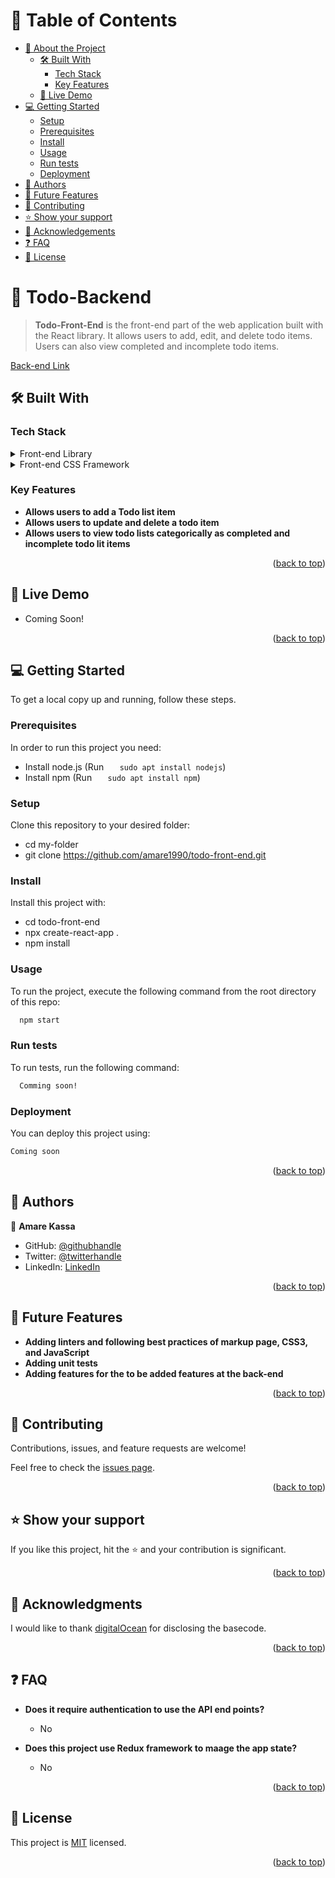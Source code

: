 # 📗 Table of Contents

- [📖 About the Project](#about-project)
  - [🛠 Built With](#built-with)
    - [Tech Stack](#tech-stack)
    - [Key Features](#key-features)
  - [🚀 Live Demo](#live-demo)
- [💻 Getting Started](#getting-started)
  - [Setup](#setup)
  - [Prerequisites](#prerequisites)
  - [Install](#install)
  - [Usage](#usage)
  - [Run tests](#run-tests)
  - [Deployment](#triangular_flag_on_post-deployment)
- [👥 Authors](#authors)
- [🔭 Future Features](#future-features)
- [🤝 Contributing](#contributing)
- [⭐️ Show your support](#support)
- [🙏 Acknowledgements](#acknowledgements)
- [❓ FAQ](#faq)
- [📝 License](#license)

<!-- PROJECT DESCRIPTION -->

# 📖 Todo-Backend <a name="about-project"></a>

> **Todo-Front-End** is the front-end part of the web application built with the React library. It allows users to add, edit, and delete todo items. Users can also view completed and incomplete todo items.

[Back-end Link](https://github.com/amare1990/TodoBackend)

## 🛠 Built With <a name="built-with"></a>

### Tech Stack <a name="tech-stack"></a>

<details>
  <summary>Front-end Library</summary>
  <ul>
    <li><a href="https://reactjs.org/">React</a></li>
  </ul>
</details>
<details>
<summary>Front-end CSS Framework</summary>
  <ul>
    <li><a href="https://getbootstrap.com/">Bootstrap</a></li>
  </ul>
</details>


### Key Features <a name="key-features"></a>

- **Allows users to add a Todo list item**
- **Allows users to update and delete a todo item**
- **Allows users to view todo lists categorically as completed and incomplete todo lit items**

<p align="right">(<a href="#readme-top">back to top</a>)</p>


## 🚀 Live Demo <a name="live-demo"></a>

- Coming Soon!

<p align="right">(<a href="#readme-top">back to top</a>)</p>

## 💻 Getting Started <a name="getting-started"></a>


To get a local copy up and running, follow these steps.

### Prerequisites

In order to run this project you need:

- Install node.js (Run `   sudo apt install nodejs`)
- Install npm (Run `   sudo apt install npm`)

### Setup

Clone this repository to your desired folder:

  - cd my-folder
  - git clone https://github.com/amare1990/todo-front-end.git


### Install

Install this project with:

  - cd todo-front-end
  - npx create-react-app .
  - npm install


### Usage

To run the project, execute the following command from the root directory of this repo:

```sh
  npm start
```

### Run tests

To run tests, run the following command:


```sh
  Comming soon!
```


### Deployment

You can deploy this project using:


```sh
Coming soon
```

<p align="right">(<a href="#readme-top">back to top</a>)</p>

## 👥 Authors <a name="authors"></a>

👤 **Amare Kassa**

- GitHub: [@githubhandle](https://github.com/amare1990)
- Twitter: [@twitterhandle](https://twitter.com/amaremek)
- LinkedIn: [LinkedIn](https://linkedin.com/in/amaremek)


<p align="right">(<a href="#readme-top">back to top</a>)</p>


## 🔭 Future Features <a name="future-features"></a>


- **Adding linters and following best practices of markup page, CSS3, and JavaScript**
- **Adding unit tests**
- **Adding features for the to be added features at the back-end**

<p align="right">(<a href="#readme-top">back to top</a>)</p>

## 🤝 Contributing <a name="contributing"></a>

Contributions, issues, and feature requests are welcome!

Feel free to check the [issues page](https://github.com/amare1990/TodoBackend/issues).

<p align="right">(<a href="#readme-top">back to top</a>)</p>

## ⭐️ Show your support <a name="support"></a>

If you like this project, hit the ⭐️ and your contribution is significant.

<p align="right">(<a href="#readme-top">back to top</a>)</p>

## 🙏 Acknowledgments <a name="acknowledgements"></a>

I would like to thank [digitalOcean](https://www.digitalocean.com) for disclosing the basecode.

<p align="right">(<a href="#readme-top">back to top</a>)</p>

## ❓ FAQ <a name="faq"></a>

- **Does it require authentication to use the API end points?**

  - No

- **Does this project use Redux framework to maage the app state?**

  - No

<p align="right">(<a href="#readme-top">back to top</a>)</p>

## 📝 License <a name="license"></a>

This project is [MIT](./LICENSE) licensed.

<p align="right">(<a href="#readme-top">back to top</a>)</p>

